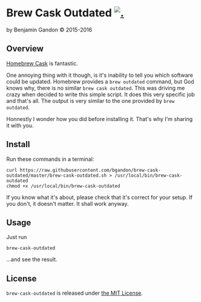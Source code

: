 Brew Cask Outdated [![.](http://gaproxy.gstack.io/UA-68445280-1/bgandon/brew-cask-outdated/readme?pixel&dh=github.com)](https://github.com/gstackio/ga-beacon)
==================

by Benjamin Gandon © 2015-2016


Overview
--------

[Homebrew Cask](http://caskroom.io/) is fantastic.

One annoying thing with it though, is it's inability to tell you which
software could be updated. Homebrew provides a `brew outdated` command, but
God knows why, there is no similar `brew cask outdated`. This was driving me
crazy when decided to write this simple script. It does this very specific job
and that's all. The output is very similar to the one provided by
`brew outdated`.

Honnestly I wonder how you did before installing it. That's why I'm sharing it
with you.


Install
-------

Run these commands in a terminal:

    curl https://raw.githubusercontent.com/bgandon/brew-cask-outdated/master/brew-cask-outdated.sh > /usr/local/bin/brew-cask-outdated
    chmod +x /usr/local/bin/brew-cask-outdated

If you know what it's about, please check that it's correct for your setup. If
you don't, it doesn't matter. It shall work anyway.


Usage
-----

Just run

    brew-cask-outdated

…and see the result.


License
-------

`brew-cask-outdated` is released under [the MIT License](LICENSE.txt).

<!--
# Local Variables:
# indent-tabs-mode: nil
# End:
-->
